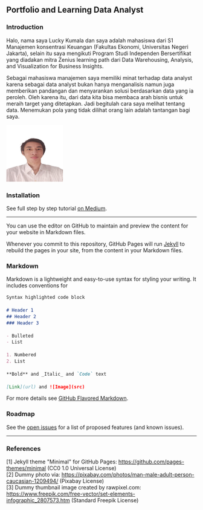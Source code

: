 ## Portfolio and Learning Data Analyst

### Introduction

Halo, nama saya Lucky Kumala dan saya adalah mahasiswa dari S1 Manajemen konsentrasi Keuangan (Fakultas Ekonomi, Universitas Negeri Jakarta), selain itu saya mengikuti Program Studi Independen Bersertifikat yang diadakan mitra Zenius learning path dari Data Warehousing, Analysis, and Visualization for Business Insights.

Sebagai mahasiswa manajemen saya memiliki minat terhadap data analyst karena sebagai data analyst bukan hanya menganalisis namun juga memberikan pandangan dan menyarankan solusi berdasarkan data yang ia peroleh. Oleh karena itu, dari data kita bisa membaca arah bisnis untuk meraih target yang ditetapkan. Jadi begitulah cara saya melihat tentang data. Menemukan pola yang tidak dilihat orang lain adalah tantangan bagi saya.

<img src="images/Lucky%20Kumala%20_image.jpeg?raw=true" width="150" height="150">

### Installation

See full step by step tutorial [on Medium](https://medium.com/@evanca/set-up-your-portfolio-website-in-less-than-10-minutes-with-github-pages-d0efa8ff56fd).
___

You can use the editor on GitHub to maintain and preview the content for your website in Markdown files.

Whenever you commit to this repository, GitHub Pages will run [Jekyll](https://jekyllrb.com/) to rebuild the pages in your site, from the content in your Markdown files.

### Markdown

Markdown is a lightweight and easy-to-use syntax for styling your writing. It includes conventions for

```markdown
Syntax highlighted code block

# Header 1
## Header 2
### Header 3

- Bulleted
- List

1. Numbered
2. List

**Bold** and _Italic_ and `Code` text

[Link](url) and ![Image](src)
```

For more details see [GitHub Flavored Markdown](https://guides.github.com/features/mastering-markdown/).

### Roadmap

See the [open issues](https://github.com/evanca/quick-portfolio/issues) for a list of proposed features (and known issues).
___

### References

[1] Jekyll theme "Minimal" for GitHub Pages: https://github.com/pages-themes/minimal (CC0 1.0 Universal License)
<br>[2] Dummy photo via: https://pixabay.com/photos/man-male-adult-person-caucasian-1209494/ (Pixabay License)
<br>[3] Dummy thumbnail image created by rawpixel.com: https://www.freepik.com/free-vector/set-elements-infographic_2807573.htm (Standard Freepik License)
